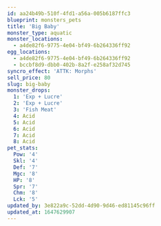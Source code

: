 ```yaml
---
id: aa24b49b-510f-4fd1-a56a-005b6187ffc3
blueprint: monsters_pets
title: 'Big Baby'
monster_type: aquatic
monster_locations:
  - a4de82f6-9775-4e04-bf49-6b264336ff92
egg_locations:
  - a4de82f6-9775-4e04-bf49-6b264336ff92
  - bccbf8d9-dbb0-402b-8a2f-e258af32d745
syncro_effect: 'ATTK: Morphs'
sell_price: 80
slug: big-baby
monster_drops:
  1: 'Exp + Lucre'
  2: 'Exp + Lucre'
  3: 'Fish Meat'
  4: Acid
  5: Acid
  6: Acid
  7: Acid
  8: Acid
pet_stats:
  Pow: '4'
  Skl: '4'
  Def: '7'
  Mgc: '8'
  HP: '8'
  Spr: '7'
  Chm: '8'
  Lck: '5'
updated_by: 3e822a9c-52dd-4d90-9d46-ed81145c96ff
updated_at: 1647629907
---
```

